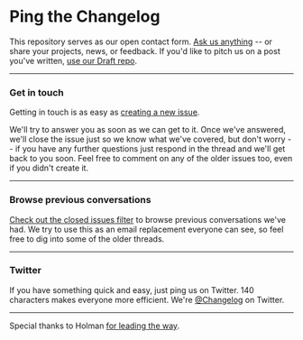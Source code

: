 # Ping the Changelog

This repository serves as our open contact form. [Ask us anything](https://github.com/thechangelog/ping/issues/new) -- or share your projects, news, or feedback. If you'd like to pitch us on a post you've written, [use our Draft repo](https://github.com/thechangelog/draft).

---

### Get in touch

Getting in touch is as easy as [creating a new issue](https://github.com/thechangelog/ping/issues/new).

We'll try to answer you as soon as we can get to it. Once we've answered, we'll close the issue just so we know what we've covered, but don't worry -- if you have any further questions just respond in the thread and we'll get back to you soon. Feel free to comment on any of the older issues too, even if you didn't create it.

---

### Browse previous conversations

[Check out the closed issues filter](https://github.com/thechangelog/ping/issues?sort=created&directionÞsc&state=closed&page=1) to browse previous conversations we've had. We try to use this as an email replacement everyone can see, so feel free to dig into some of the older threads.

---

### Twitter

If you have something quick and easy, just ping us on Twitter. 140 characters makes everyone more efficient. We're [@Changelog](https://twitter.com/changelog) on Twitter.

---

Special thanks to Holman [for leading the way](https://github.com/holman/feedback).
